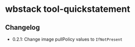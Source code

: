 # wbstack tool-quickstatement

## Changelog

- 0.2.1: Change image pullPolicy values to `IfNotPresent`